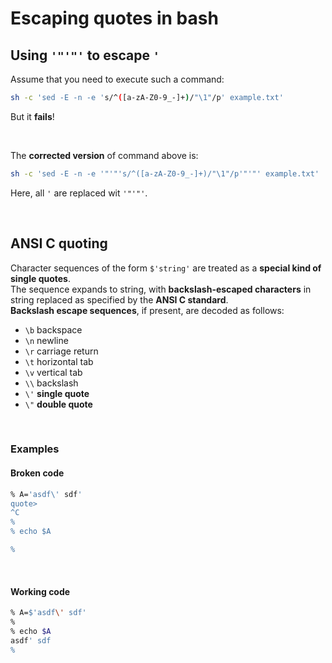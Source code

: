 # Escaping quotes in bash
## Using ``'"'"'`` to escape `'`
Assume that you need to execute such a command:
```bash
sh -c 'sed -E -n -e 's/^([a-zA-Z0-9_-]+)/"\1"/p' example.txt'
```
But it **fails**!

<br>

The **corrected version** of command above is:
```bash
sh -c 'sed -E -n -e '"'"'s/^([a-zA-Z0-9_-]+)/"\1"/p'"'"' example.txt'
```
Here, all `'` are replaced wit ``'"'"'``.

<br>

## ANSI C quoting
Character sequences of the form `$'string'` are treated as a **special kind of single quotes**.<br>
The sequence expands to string, with **backslash-escaped characters** in string replaced as specified by the **ANSI C standard**.<br>
**Backslash escape sequences**, if present, are decoded as follows:
- `\b` backspace
- `\n` newline
- `\r` carriage return
- `\t` horizontal tab
- `\v` vertical tab
- `\\` backslash
- `\'` **single quote**
- `\"` **double quote**

<br>

### Examples
#### Broken code
```bash
% A='asdf\' sdf'
quote>
^C
%
% echo $A

%
```

<br>

#### Working code
```bash
% A=$'asdf\' sdf'
%
% echo $A
asdf' sdf
%
```

<br>
